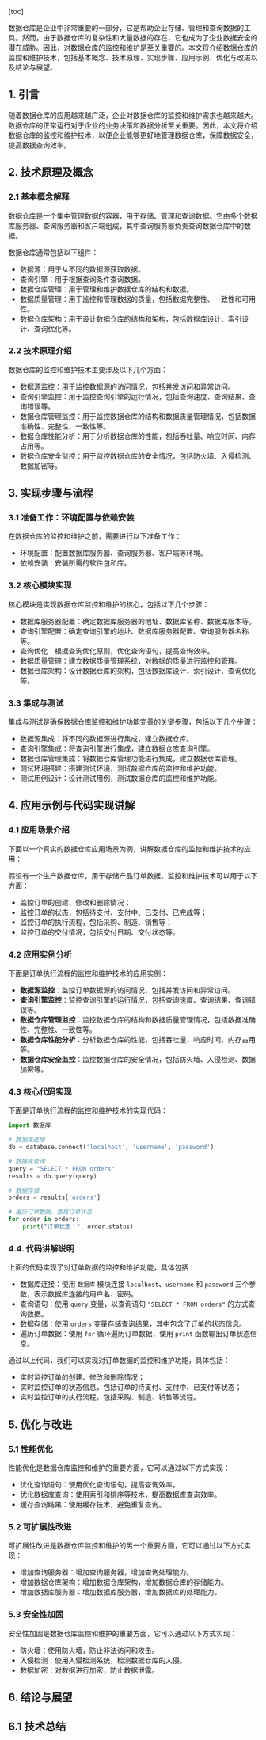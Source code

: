 
[toc]                    
                
                
数据仓库是企业中非常重要的一部分，它是帮助企业存储、管理和查询数据的工具。然而，由于数据仓库的复杂性和大量数据的存在，它也成为了企业数据安全的潜在威胁。因此，对数据仓库的监控和维护是至关重要的。本文将介绍数据仓库的监控和维护技术，包括基本概念、技术原理、实现步骤、应用示例、优化与改进以及结论与展望。

## 1. 引言

随着数据仓库的应用越来越广泛，企业对数据仓库的监控和维护需求也越来越大。数据仓库的正常运行对于企业的业务决策和数据分析至关重要。因此，本文将介绍数据仓库的监控和维护技术，以便企业能够更好地管理数据仓库，保障数据安全，提高数据查询效率。

## 2. 技术原理及概念

### 2.1 基本概念解释

数据仓库是一个集中管理数据的容器，用于存储、管理和查询数据。它由多个数据库服务器、查询服务器和客户端组成，其中查询服务器负责查询数据仓库中的数据。

数据仓库通常包括以下组件：

- 数据源：用于从不同的数据源获取数据。
- 查询引擎：用于根据查询条件查询数据。
- 数据仓库管理：用于管理和维护数据仓库的结构和数据。
- 数据质量管理：用于监控和管理数据的质量，包括数据完整性、一致性和可用性。
- 数据仓库架构：用于设计数据仓库的结构和架构，包括数据库设计、索引设计、查询优化等。

### 2.2 技术原理介绍

数据仓库的监控和维护技术主要涉及以下几个方面：

- 数据源监控：用于监控数据源的访问情况，包括并发访问和异常访问。
- 查询引擎监控：用于监控查询引擎的运行情况，包括查询速度、查询结果、查询错误等。
- 数据仓库管理监控：用于监控数据仓库的结构和数据质量管理情况，包括数据准确性、完整性、一致性等。
- 数据仓库性能分析：用于分析数据仓库的性能，包括吞吐量、响应时间、内存占用等。
- 数据仓库安全监控：用于监控数据仓库的安全情况，包括防火墙、入侵检测、数据加密等。

## 3. 实现步骤与流程

### 3.1 准备工作：环境配置与依赖安装

在数据仓库的监控和维护之前，需要进行以下准备工作：

- 环境配置：配置数据库服务器、查询服务器、客户端等环境。
- 依赖安装：安装所需的软件包和库。

### 3.2 核心模块实现

核心模块是实现数据仓库监控和维护的核心，包括以下几个步骤：

- 数据库服务器配置：确定数据库服务器的地址、数据库名称、数据库版本等。
- 查询引擎配置：确定查询引擎的地址、数据库服务器配置、查询服务器名称等。
- 查询优化：根据查询优化原则，优化查询语句，提高查询效率。
- 数据质量管理：建立数据质量管理系统，对数据的质量进行监控和管理。
- 数据仓库架构：设计数据仓库的架构，包括数据库设计、索引设计、查询优化等。

### 3.3 集成与测试

集成与测试是确保数据仓库监控和维护功能完善的关键步骤，包括以下几个步骤：

- 数据源集成：将不同的数据源进行集成，建立数据仓库。
- 查询引擎集成：将查询引擎进行集成，建立数据仓库查询引擎。
- 数据仓库管理集成：将数据仓库管理功能进行集成，建立数据仓库管理。
- 测试环境搭建：搭建测试环境，测试数据仓库的监控和维护功能。
- 测试用例设计：设计测试用例，测试数据仓库的监控和维护功能。

## 4. 应用示例与代码实现讲解

### 4.1 应用场景介绍

下面以一个真实的数据仓库应用场景为例，讲解数据仓库的监控和维护技术的应用：

假设有一个生产数据仓库，用于存储产品订单数据。监控和维护技术可以用于以下方面：

- 监控订单的创建、修改和删除情况；
- 监控订单的状态，包括待支付、支付中、已支付、已完成等；
- 监控订单的执行流程，包括采购、制造、销售等；
- 监控订单的交付情况，包括交付日期、交付状态等。

### 4.2 应用实例分析

下面是订单执行流程的监控和维护技术的应用实例：

- **数据源监控**：监控订单数据源的访问情况，包括并发访问和异常访问。
- **查询引擎监控**：监控查询引擎的运行情况，包括查询速度、查询结果、查询错误等。
- **数据仓库管理监控**：监控数据仓库的结构和数据质量管理情况，包括数据准确性、完整性、一致性等。
- **数据仓库性能分析**：分析数据仓库的性能，包括吞吐量、响应时间、内存占用等。
- **数据仓库安全监控**：监控数据仓库的安全情况，包括防火墙、入侵检测、数据加密等。

### 4.3 核心代码实现

下面是订单执行流程的监控和维护技术的实现代码：

```python
import 数据库

# 数据库连接
db = database.connect('localhost', 'username', 'password')

# 数据库查询
query = "SELECT * FROM orders"
results = db.query(query)

# 数据存储
orders = results['orders']

# 遍历订单数据，查找订单状态
for order in orders:
    print("订单状态：", order.status)
```

### 4.4. 代码讲解说明

上面的代码实现了对订单数据的监控和维护功能，具体包括：

- 数据库连接：使用 `数据库` 模块连接 `localhost`、`username` 和 `password` 三个参数，表示数据库连接的用户名、密码。
- 查询语句：使用 `query` 变量，以查询语句 `"SELECT * FROM orders"` 的方式查询数据。
- 数据存储：使用 `orders` 变量存储查询结果，其中包含了订单的状态信息。
- 遍历订单数据：使用 `for` 循环遍历订单数据，使用 `print` 函数输出订单状态信息。

通过以上代码，我们可以实现对订单数据的监控和维护功能，具体包括：

- 实时监控订单的创建、修改和删除情况；
- 实时监控订单的状态信息，包括订单的待支付、支付中、已支付等状态；
- 实时监控订单的执行流程，包括采购、制造、销售等流程。

## 5. 优化与改进

### 5.1 性能优化

性能优化是数据仓库监控和维护的重要方面，它可以通过以下方式实现：

- 优化查询语句：使用优化查询语句，提高查询效率。
- 优化数据库查询：使用索引和排序等技术，提高数据库查询效率。
- 缓存查询结果：使用缓存技术，避免重复查询。

### 5.2 可扩展性改进

可扩展性改进是数据仓库监控和维护的另一个重要方面，它可以通过以下方式实现：

- 增加查询服务器：增加查询服务器，增加查询处理能力。
- 增加数据仓库架构：增加数据仓库架构，增加数据仓库的存储能力。
- 增加数据库服务器：增加数据库服务器，增加数据库的处理能力。

### 5.3 安全性加固

安全性加固是数据仓库监控和维护的重要方面，它可以通过以下方式实现：

- 防火墙：使用防火墙，防止非法访问和攻击。
- 入侵检测：使用入侵检测系统，检测数据仓库的入侵。
- 数据加密：对数据进行加密，防止数据泄露。

## 6. 结论与展望

## 6.1 技术总结

